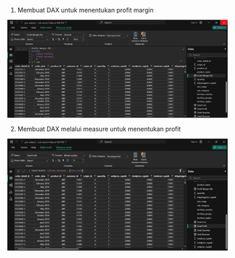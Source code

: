 1. Membuat DAX untuk menentukan profit margin

![prfit margin](images/image7.jpg)

2. Membuat DAX melalui measure untuk menentukan profit

![prfit measure](images/image8.jpg)
